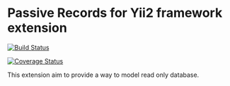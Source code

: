 Passive Records for Yii2 framework extension
===============

[![Build Status](https://travis-ci.org/zeeke/passive-records.png?branch=master)](https://travis-ci.org/zeeke/passive-records)

[![Coverage Status](https://coveralls.io/repos/zeeke/passive-records/badge.png)](https://coveralls.io/r/zeeke/passive-records)

This extension aim to provide a way to model read only database.
